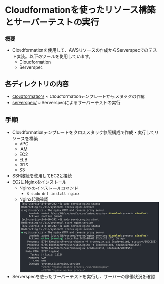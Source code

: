 # Cloudformationを使ったリソース構築とサーバーテストの実行
### 概要
* Cloudformationを使用して、AWSリソースの作成からServerspecでのテスト実装。以下のツールを使用しています。
  * Cloudformation
  * Serverspec

## 各ディレクトリの内容

* [cloudformation/](https://github.com/shino-taira/aws_practice/tree/main/cloudformation) ~ Cloudformationテンプレートからスタックの作成
* [serverspec/](https://github.com/shino-taira/aws_practice/tree/main/serverspec) ~ Serverspecによるサーバーテストの実行

## 手順
* Cloudformationテンプレートをクロススタック参照構成で作成・実行してリソースを構築
  * VPC
  * IAM
  * EC2
  * ELB
  * RDS
  * S3
* SSH接続を使用してEC2と接続
* EC2にNginxをインストール
  * Nginxのインストールコマンド
    * `$ sudo dnf install nginx`
  * Nginx起動確認
![NginxActive](NginxActive.png)
* Serverspecを使ったサーバーテストを実行し、サーバーの稼働状況を確認
